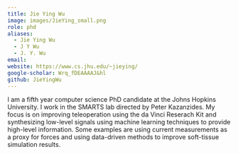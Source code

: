 ```yaml
---
title: Jie Ying Wu
image: images/JieYing_small.png
role: phd
aliases:
  - Jie Ying Wu
  - J Y Wu
  - J. Y. Wu
email: 
website: https://www.cs.jhu.edu/~jieying/
google-scholar: Wrq_fDEAAAAJ&hl
github: JieYingWu
---
```


I am a fifth year computer science PhD candidate at the Johns Hopkins University. I work in the
SMARTS lab directed by Peter Kazanzides. My focus is on improving teleoperation using the da Vinci
Reserach Kit and synthesizing low-level signals using machine learning techniques to provide
high-level information. Some examples are using current measurements as a proxy for forces and using
data-driven methods to improve soft-tissue simulation results.


